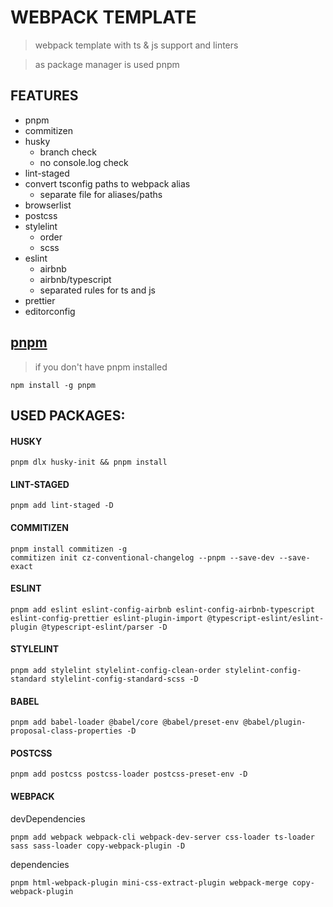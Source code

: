 # WEBPACK TEMPLATE

> webpack template with ts & js support and linters

> as package manager is used pnpm

## FEATURES

- pnpm
- commitizen
- husky
  - branch check
  - no console.log check
- lint-staged
- convert tsconfig paths to webpack alias
  - separate file for aliases/paths
- browserlist
- postcss
- stylelint
  - order
  - scss
- eslint
  - airbnb
  - airbnb/typescript
  - separated rules for ts and js
- prettier
- editorconfig

## [pnpm](https://pnpm.io/)

> if you don't have pnpm installed

```
npm install -g pnpm
```

## USED PACKAGES:

#### HUSKY

```
pnpm dlx husky-init && pnpm install
```

#### LINT-STAGED

```
pnpm add lint-staged -D
```

#### COMMITIZEN

```
pnpm install commitizen -g
commitizen init cz-conventional-changelog --pnpm --save-dev --save-exact
```

#### ESLINT

```
pnpm add eslint eslint-config-airbnb eslint-config-airbnb-typescript eslint-config-prettier eslint-plugin-import @typescript-eslint/eslint-plugin @typescript-eslint/parser -D
```

#### STYLELINT

```
pnpm add stylelint stylelint-config-clean-order stylelint-config-standard stylelint-config-standard-scss -D
```

#### BABEL

```
pnpm add babel-loader @babel/core @babel/preset-env @babel/plugin-proposal-class-properties -D
```

#### POSTCSS

```
pnpm add postcss postcss-loader postcss-preset-env -D
```

#### WEBPACK

devDependencies

```
pnpm add webpack webpack-cli webpack-dev-server css-loader ts-loader sass sass-loader copy-webpack-plugin -D
```

dependencies

```
pnpm html-webpack-plugin mini-css-extract-plugin webpack-merge copy-webpack-plugin
```